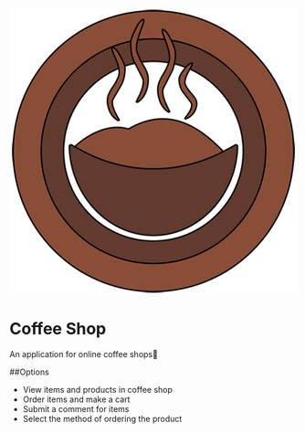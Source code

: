 
![Coffee Shop Header](/Web/image/Coffee-Shop-Mini.png)
# Coffee Shop
 An application for online coffee shops
 َ
 
 ##Options
 - View items and products in coffee shop
 - Order items and make a cart
 - Submit a comment for items
 - Select the method of ordering the product
